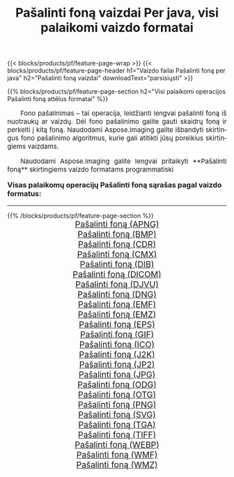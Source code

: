 ﻿---
title: Pašalinti foną vaizdai Per java, visi palaikomi vaizdo formatai 
weight: 3920
url: /lt/java/remove-background/ 
lang: lt
langdirlevel: 2
locales: zh-hans,ja,it,ru,de,es,fr,nl,id,lt,pl,pt,vi,tr,ko,zh-hant,ar,hi,th,sv,cs,uk,he
description: Naudodami Aspose.Imaging galite lengvai sukurti Pašalinti foną vaizdus per java
---

{{< blocks/products/pf/feature-page-wrap >}}
{{< blocks/products/pf/feature-page-header h1="Vaizdo failai Pašalinti foną per java" h2="Pašalinti foną vaizdai" downloadText="parsisiųsti" >}}


{{% blocks/products/pf/feature-page-section  h2="Visi palaikomi operacijos Pašalinti foną attēlus formatai" %}}
<p align="justify" style="text-indent:2em;font-size:15px;">
Fono pašalinimas – tai operacija, leidžianti lengvai pašalinti foną iš nuotraukų ar vaizdų. Dėl fono pašalinimo galite gauti skaidrų foną ir perkelti į kitą foną. Naudodami Aspose.Imaging galite išbandyti skirtingus fono pašalinimo algoritmus, kurie gali atitikti jūsų poreikius skirtingiems vaizdams.
</p>
<p align="justify" style="text-indent:2em;font-size:15px;">
Naudodami Aspose.Imaging galite lengvai pritaikyti **Pašalinti foną** skirtingiems vaizdo formatams programmatiski
</p>
<h3 style="margin-top:16px;">
Visas palaikomų operacijų Pašalinti foną sąrašas pagal vaizdo formatus:
</h3>
<hr/>
{{% /blocks/products/pf/feature-page-section %}}
<div class="container-fluid productfamilypage bg-gray">
    <div class="convertypes bg-gray agp-content section">
        <div class="container">
		<div class="row other-converters" style="gap: 10px;font-size: 19px;text-align:center;">
		    <div class='col-md-3 other-converter remove-lp remove-rp'><a href="/imaging/lt/java/remove-background/apng/" style="padding:15px;">Pašalinti foną (APNG)</a></div><div class='col-md-3 other-converter remove-lp remove-rp'><a href="/imaging/lt/java/remove-background/bmp/" style="padding:15px;">Pašalinti foną (BMP)</a></div><div class='col-md-3 other-converter remove-lp remove-rp'><a href="/imaging/lt/java/remove-background/cdr/" style="padding:15px;">Pašalinti foną (CDR)</a></div><div class='col-md-3 other-converter remove-lp remove-rp'><a href="/imaging/lt/java/remove-background/cmx/" style="padding:15px;">Pašalinti foną (CMX)</a></div><div class='col-md-3 other-converter remove-lp remove-rp'><a href="/imaging/lt/java/remove-background/dib/" style="padding:15px;">Pašalinti foną (DIB)</a></div><div class='col-md-3 other-converter remove-lp remove-rp'><a href="/imaging/lt/java/remove-background/dicom/" style="padding:15px;">Pašalinti foną (DICOM)</a></div><div class='col-md-3 other-converter remove-lp remove-rp'><a href="/imaging/lt/java/remove-background/djvu/" style="padding:15px;">Pašalinti foną (DJVU)</a></div><div class='col-md-3 other-converter remove-lp remove-rp'><a href="/imaging/lt/java/remove-background/dng/" style="padding:15px;">Pašalinti foną (DNG)</a></div><div class='col-md-3 other-converter remove-lp remove-rp'><a href="/imaging/lt/java/remove-background/emf/" style="padding:15px;">Pašalinti foną (EMF)</a></div><div class='col-md-3 other-converter remove-lp remove-rp'><a href="/imaging/lt/java/remove-background/emz/" style="padding:15px;">Pašalinti foną (EMZ)</a></div><div class='col-md-3 other-converter remove-lp remove-rp'><a href="/imaging/lt/java/remove-background/eps/" style="padding:15px;">Pašalinti foną (EPS)</a></div><div class='col-md-3 other-converter remove-lp remove-rp'><a href="/imaging/lt/java/remove-background/gif/" style="padding:15px;">Pašalinti foną (GIF)</a></div><div class='col-md-3 other-converter remove-lp remove-rp'><a href="/imaging/lt/java/remove-background/ico/" style="padding:15px;">Pašalinti foną (ICO)</a></div><div class='col-md-3 other-converter remove-lp remove-rp'><a href="/imaging/lt/java/remove-background/j2k/" style="padding:15px;">Pašalinti foną (J2K)</a></div><div class='col-md-3 other-converter remove-lp remove-rp'><a href="/imaging/lt/java/remove-background/jp2/" style="padding:15px;">Pašalinti foną (JP2)</a></div><div class='col-md-3 other-converter remove-lp remove-rp'><a href="/imaging/lt/java/remove-background/jpg/" style="padding:15px;">Pašalinti foną (JPG)</a></div><div class='col-md-3 other-converter remove-lp remove-rp'><a href="/imaging/lt/java/remove-background/odg/" style="padding:15px;">Pašalinti foną (ODG)</a></div><div class='col-md-3 other-converter remove-lp remove-rp'><a href="/imaging/lt/java/remove-background/otg/" style="padding:15px;">Pašalinti foną (OTG)</a></div><div class='col-md-3 other-converter remove-lp remove-rp'><a href="/imaging/lt/java/remove-background/png/" style="padding:15px;">Pašalinti foną (PNG)</a></div><div class='col-md-3 other-converter remove-lp remove-rp'><a href="/imaging/lt/java/remove-background/svg/" style="padding:15px;">Pašalinti foną (SVG)</a></div><div class='col-md-3 other-converter remove-lp remove-rp'><a href="/imaging/lt/java/remove-background/tga/" style="padding:15px;">Pašalinti foną (TGA)</a></div><div class='col-md-3 other-converter remove-lp remove-rp'><a href="/imaging/lt/java/remove-background/tiff/" style="padding:15px;">Pašalinti foną (TIFF)</a></div><div class='col-md-3 other-converter remove-lp remove-rp'><a href="/imaging/lt/java/remove-background/webp/" style="padding:15px;">Pašalinti foną (WEBP)</a></div><div class='col-md-3 other-converter remove-lp remove-rp'><a href="/imaging/lt/java/remove-background/wmf/" style="padding:15px;">Pašalinti foną (WMF)</a></div><div class='col-md-3 other-converter remove-lp remove-rp'><a href="/imaging/lt/java/remove-background/wmz/" style="padding:15px;">Pašalinti foną (WMZ)</a></div>
                </div>
        </div>
    </div>
</div>
<br/>
